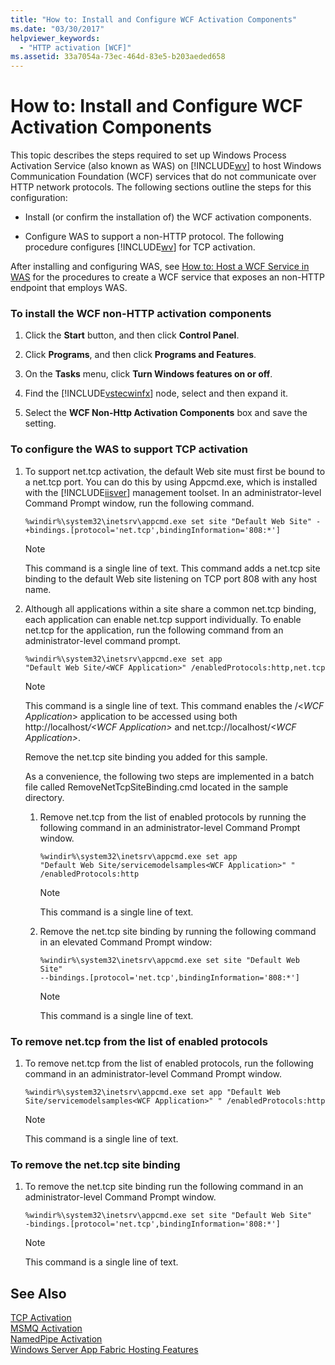```yaml
---
title: "How to: Install and Configure WCF Activation Components"
ms.date: "03/30/2017"
helpviewer_keywords: 
  - "HTTP activation [WCF]"
ms.assetid: 33a7054a-73ec-464d-83e5-b203aeded658
---
```

# How to: Install and Configure WCF Activation Components
This topic describes the steps required to set up Windows Process Activation Service (also known as WAS) on [!INCLUDE[wv](../../../../includes/wv-md.md)] to host Windows Communication Foundation (WCF) services that do not communicate over HTTP network protocols. The following sections outline the steps for this configuration:  
  
- Install (or confirm the installation of) the WCF activation components.  
  
- Configure WAS to support a non-HTTP protocol. The following procedure configures [!INCLUDE[wv](../../../../includes/wv-md.md)] for TCP activation.  
  
 After installing and configuring WAS, see [How to: Host a WCF Service in WAS](../../../../docs/framework/wcf/feature-details/how-to-host-a-wcf-service-in-was.md) for the procedures to create a WCF service that exposes an non-HTTP endpoint that employs WAS.  
  
### To install the WCF non-HTTP activation components  
  
1. Click the **Start** button, and then click **Control Panel**.  
  
2. Click **Programs**, and then click **Programs and Features**.  
  
3. On the **Tasks** menu, click **Turn Windows features on or off**.  
  
4. Find the [!INCLUDE[vstecwinfx](../../../../includes/vstecwinfx-md.md)] node, select and then expand it.  
  
5. Select the **WCF Non-Http Activation Components** box and save the setting.  
  
### To configure the WAS to support TCP activation  
  
1. To support net.tcp activation, the default Web site must first be bound to a net.tcp port. You can do this by using Appcmd.exe, which is installed with the [!INCLUDE[iisver](../../../../includes/iisver-md.md)] management toolset. In an administrator-level Command Prompt window, run the following command.  
  
   ```  
   %windir%\system32\inetsrv\appcmd.exe set site "Default Web Site" -+bindings.[protocol='net.tcp',bindingInformation='808:*']  
   ```  
  
   > [!NOTE]
   >  This command is a single line of text. This command adds a net.tcp site binding to the default Web site listening on TCP port 808 with any host name.  
  
2. Although all applications within a site share a common net.tcp binding, each application can enable net.tcp support individually. To enable net.tcp for the application, run the following command from an administrator-level command prompt.  
  
   ```  
   %windir%\system32\inetsrv\appcmd.exe set app   
   "Default Web Site/<WCF Application>" /enabledProtocols:http,net.tcp  
   ```  
  
   > [!NOTE]
   >  This command is a single line of text. This command enables the /\<*WCF Application*> application to be accessed using both http://localhost<em>/\<WCF Application></em> and net.tcp://localhost/*\<WCF Application>*.  
  
    Remove the net.tcp site binding you added for this sample.  
  
    As a convenience, the following two steps are implemented in a batch file called RemoveNetTcpSiteBinding.cmd located in the sample directory.  
  
   1. Remove net.tcp from the list of enabled protocols by running the following command in an administrator-level Command Prompt window.  
  
      ```  
      %windir%\system32\inetsrv\appcmd.exe set app   
      "Default Web Site/servicemodelsamples<WCF Application>" " /enabledProtocols:http  
      ```  
  
      > [!NOTE]
      >  This command is a single line of text.  
  
   2. Remove the net.tcp site binding by running the following command in an elevated Command Prompt window:  
  
      ```  
      %windir%\system32\inetsrv\appcmd.exe set site "Default Web Site"   
      --bindings.[protocol='net.tcp',bindingInformation='808:*']  
      ```  
  
      > [!NOTE]
      >  This command is a single line of text.  
  
### To remove net.tcp from the list of enabled protocols  
  
1. To remove net.tcp from the list of enabled protocols, run the following command in an administrator-level Command Prompt window.  
  
   ```  
   %windir%\system32\inetsrv\appcmd.exe set app "Default Web Site/servicemodelsamples<WCF Application>" " /enabledProtocols:http  
   ```  
  
   > [!NOTE]
   >  This command is a single line of text.  
  
### To remove the net.tcp site binding  
  
1. To remove the net.tcp site binding run the following command in an administrator-level Command Prompt window.  
  
   ```  
   %windir%\system32\inetsrv\appcmd.exe set site "Default Web Site"   
   -bindings.[protocol='net.tcp',bindingInformation='808:*']  
   ```  
  
   > [!NOTE]
   >  This command is a single line of text.  
  
## See Also  
 [TCP Activation](../../../../docs/framework/wcf/samples/tcp-activation.md)  
 [MSMQ Activation](../../../../docs/framework/wcf/samples/msmq-activation.md)  
 [NamedPipe Activation](../../../../docs/framework/wcf/samples/namedpipe-activation.md)  
 [Windows Server App Fabric Hosting Features](http://go.microsoft.com/fwlink/?LinkId=201276)
